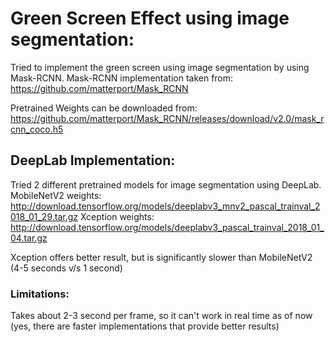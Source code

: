 # Green Screen Effect using image segmentation:

Tried to implement the green screen using image segmentation by using Mask-RCNN.
Mask-RCNN implementation taken from: https://github.com/matterport/Mask_RCNN

Pretrained Weights can be downloaded from: https://github.com/matterport/Mask_RCNN/releases/download/v2.0/mask_rcnn_coco.h5

## DeepLab Implementation:
Tried 2 different pretrained models for image segmentation using DeepLab.
MobileNetV2 weights: http://download.tensorflow.org/models/deeplabv3_mnv2_pascal_trainval_2018_01_29.tar.gz
Xception weights: http://download.tensorflow.org/models/deeplabv3_pascal_trainval_2018_01_04.tar.gz

Xception offers better result, but is significantly slower than MobileNetV2 (4-5 seconds v/s 1 second)

### Limitations:
Takes about 2-3 second per frame, so it can't work in real time as of now (yes, there are faster implementations that provide better results)